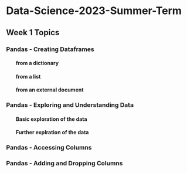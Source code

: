 # Data-Science-2023-Summer-Term

## Week 1 Topics
### Pandas - Creating Dataframes 
  #### 	 &nbsp;  &nbsp;  &nbsp;  &nbsp; from a dictionary
  #### 	 &nbsp;  &nbsp;  &nbsp;  &nbsp; from a list
  #### 	 &nbsp;  &nbsp;  &nbsp;  &nbsp; from an external document
### Pandas - Exploring and Understanding Data
  #### 	&nbsp;  &nbsp;  &nbsp;  &nbsp; Basic exploration of the data
  #### 	&nbsp;  &nbsp;  &nbsp;  &nbsp; Further explration of the data
### Pandas - Accessing Columns
### Pandas - Adding and Dropping Columns
